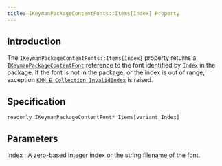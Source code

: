 ```yaml
---
title: IKeymanPackageContentFonts::Items[Index] Property
---
```


## Introduction

The `IKeymanPackageContentFonts::Items[Index]` property returns a
[`IKeymanPackageContentFont`](../IKeymanPackageContentFont) reference to
the font identified by `Index` in the package. If the font is not in the
package, or the index is out of range, exception
[`KMN_E_Collection_InvalidIndex`](../IKeymanError/ErrorCode) is raised.

## Specification

``` clike
readonly IKeymanPackageContentFont* Items[variant Index]
```

## Parameters

Index
:   A zero-based integer index or the string filename of the font.
